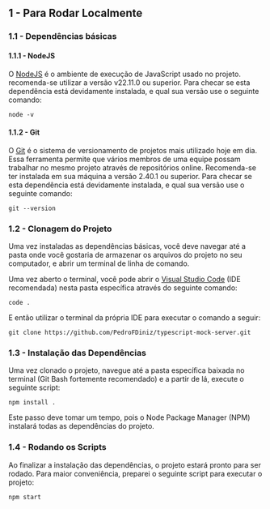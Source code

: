 ## 1 - Para Rodar Localmente

### 1.1 - Dependências básicas
#### 1.1.1 - NodeJS
O [NodeJS](https://nodejs.org/pt) é o ambiente de execução de JavaScript usado no projeto. recomenda-se utilizar a versão v22.11.0 ou superior. Para checar se esta dependência está devidamente instalada, e qual sua versão use o seguinte comando:
```shell
node -v
```

#### 1.1.2 - Git
O [Git](https://git-scm.com/downloads) é o sistema de versionamento de projetos mais utilizado hoje em dia. Essa ferramenta permite que vários membros de uma equipe possam trabalhar no mesmo projeto através de repositórios online. Recomenda-se ter instalada em sua máquina a versão 2.40.1 ou superior. Para checar se esta dependência está devidamente instalada, e qual sua versão use o seguinte comando:
```shell
git --version
```

### 1.2 - Clonagem do Projeto
Uma vez instaladas as dependências básicas, você deve navegar até a pasta onde você gostaria de armazenar os arquivos do projeto no seu computador, e abrir um terminal de linha de comando.

Uma vez aberto o terminal, você pode abrir o [Visual Studio Code](https://code.visualstudio.com/) (IDE recomendada) nesta pasta específica através do seguinte comando:
```shell
code .
```
E então utilizar o terminal da própria IDE para executar o comando a seguir:
```shell
git clone https://github.com/PedroFDiniz/typescript-mock-server.git
```
### 1.3 - Instalação das Dependências
Uma vez clonado o projeto, navegue até a pasta específica baixada no terminal (Git Bash fortemente recomendado) e a partir de lá, execute o seguinte script:
```shell
npm install .
```

Este passo deve tomar um tempo, pois o Node Package Manager (NPM) instalará todas as dependências do projeto.

### 1.4 - Rodando os Scripts
Ao finalizar a instalação das dependências, o projeto estará pronto para ser rodado. Para maior conveniência, preparei o seguinte script para executar o projeto:
```shell
npm start
```